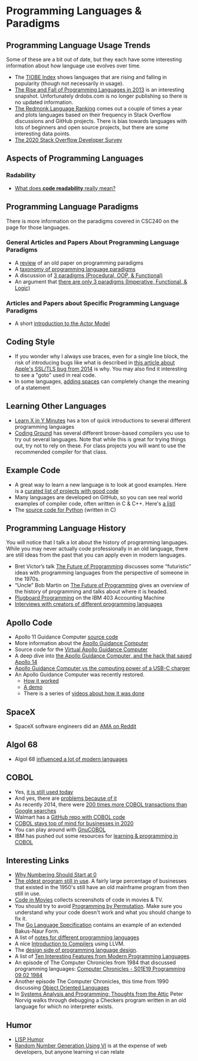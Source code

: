 # Programming Languages & Paradigms

## Programming Language Usage Trends

Some of these are a bit out of date, but they each have some interesting information about how language use evolves over time.

- The [TIOBE Index](http://www.tiobe.com/tiobe-index//?imm_mid=0deb02&cmp=em-prog-na-na-newsltr_20160109) shows languages that are rising and falling in popularity (though not necessarily in usage).
- [The Rise and Fall of Programming Languages in 2013](http://www.drdobbs.com/jvm/the-rise-and-fall-of-languages-in-2013/240165192) is an interesting snapshot.  Unfortunately drdobs.com is no longer publishing so there is no updated information.
- [The Redmonk Language Ranking](https://redmonk.com/sogrady/2020/02/28/language-rankings-1-20/) comes out a couple of times a year and plots languages based on their frequency in Stack Overflow discussions and GitHub projects.  There is bias towards languages with lots of beginners and open source projects, but there are some interesting data points.
- [The 2020 Stack Overflow Developer Survey](https://stackoverflow.blog/2020/05/27/2020-stack-overflow-developer-survey-results/)

## Aspects of Programming Languages

### Radability

- [What does **code readability** really mean?](http://typicalprogrammer.com/what-does-code-readability-mean)

## Programming Language Paradigms

There is more information on the paradigms covered in CSC240 on the page for those languages.

### General Articles and Papers About Programming Language Paradigms

- A [review](https://blog.acolyer.org/2018/01/29/the-paradigms-of-programming/) of an old paper on programming paradigms
- A [taxonomy of programming language paradigms](https://www.info.ucl.ac.be/~pvr/paradigms.html)
- A discussion of [3 paradigms (Procedural, OOP, & Functional)](https://dev.to/ericnormand/programming-paradigms-and-the-procedural-paradox)
- An argument that [there are only 3 paradigms (Imperative, Functional, & Logic)](http://wiki.c2.com/?ThereAreExactlyThreeParadigms)

### Articles and Papers about Specific Programming Language Paradigms

- A short [introduction to the Actor Model](https://www.brianstorti.com/the-actor-model/)

## Coding Style

- If you wonder why I always use braces, even for a single line block, the risk of introducing bugs like what is described in [this article about Apple's SSL/TLS bug from 2014](https://www.imperialviolet.org/2014/02/22/applebug.html) is why.  You may also find it interesting to see a "goto" used in real code.
- In some languages, [adding spaces](https://en.wikipedia.org/wiki/ABAP#Spaces) can completely change the meaning of a statement

## Learning Other Languages

- [Learn X in Y Minutes](https://learnxinyminutes.com/) has a ton of quick introductions to several different programming languages
- [Coding Ground](http://www.tutorialspoint.com/codingground.htm) has several different broser-based compilers you use to try out several languages.  Note that while this is great for trying things out, try not to rely on these.  For class projects you will want to use the recommended compiler for that class.

## Example Code

- A great way to learn a new language is to look at good examples.  Here is a [curated list of projects with good code](https://github.com/CodeReaderMe/awesome-code-reading)
- Many languages are developed on GitHub, so you can see real world examples of compiler code, often written in C & C++.  Here's [a listl](https://github.com/showcases/programming-languages)
- The [source code for Python](https://www.python.org/downloads/source/) (written in C)

## Programming Language History

You will notice that I talk a lot about the history of programming languages.  While you may never actually code professionally in an old language, there are still ideas from the past that you can apply even in modern languages.

- Bret Victor’s talk [The Future of Programming](https://www.youtube.com/watch?v=8pTEmbeENF4) discusses some “futuristic” ideas with programming languages from the perspective of someone in the 1970s.
- “Uncle” Bob Martin on [The Future of Programming](https://www.youtube.com/watch?v=ecIWPzGEbFc) gives an overview of the history of programming and talks about where it is headed.
- [Plugboard Programming](http://www.righto.com/2017/04/1950s-tax-preparation-plugboard.html) on the IBM 403 Accounting Machine
- [Interviews with creators of different programming languages](http://www.math.bas.bg/bantchev/misc/az.pdf)

## Apollo Code

- Apollo 11 Guidance Computer [source code](https://github.com/chrislgarry/Apollo-11)
- More information about the [Apollo Guidance Computer](http://www.ibiblio.org/apollo/)
- Source code for the [Virtual Apollo Guidance Computer](https://github.com/virtualagc/virtualagc)
- A deep dive into [the Apollo Guidance Computer, and the hack that saved Apollo 14](https://arstechnica.com/science/2020/01/a-deep-dive-into-the-apollo-guidance-computer-and-the-hack-that-saved-apollo-14)
- [Apollo Guidance Computer vs the computing power of a USB-C charger](https://forrestheller.com/Apollo-11-Computer-vs-USB-C-chargers.html)
- An Apollo Guidance Computer was recently restored.
  - [How it worked](https://www.youtube.com/watch?v=xx7Lfh5SKUQ)
  - [A demo](https://www.youtube.com/watch?v=YTk7jyiaE1U)
  - There is a series of [videos about how it was done](https://www.youtube.com/watch?v=2KSahAoOLdU&list=PL-_93BVApb59FWrLZfdlisi_x7-Ut_-w7)

## SpaceX

- SpaceX software engineers did an [AMA on Reddit](https://www.reddit.com/r/IAmA/comments/1853ap/we_are_spacex_software_engineers_we_launch/)

## Algol 68

- Algol 68 [influenced a lot of modern languages](https://accu.org/index.php/journals/2586)

## COBOL

- Yes, [it is still used today](https://www.tpr.org/post/how-cobol-still-powers-global-economy-60-years-old)
- And yes, there are [problems because of it](https://www.bloomberg.com/news/articles/2020-04-13/an-ancient-computer-language-is-slowing-america-s-giant-stimulus)
- As recently 2014, there were [200 times more COBOL transactions than Google searches](https://www.siliconrepublic.com/enterprise/legacy-issues-200-times-more-cobol-transactions-today-than-google-searches)
- Walmart has a [GitHub repo with COBOL code](https://github.com/walmartlabs/zFAM/blob/master/Source/ZFAM007.cbl)
- [COBOL stays top of mind for businesses in 2020](https://www.techradar.com/news/cobol-remains-an-important-programming-priority)
- You can play around with [GnuCOBOL](https://en.wikipedia.org/wiki/GnuCOBOL)
- IBM has pushed out some resources for [learning & programming in COBOL](https://newsroom.ibm.com/2020-04-09-IBM-and-Open-Mainframe-Project-Mobilize-to-Connect-States-with-COBOL-Skills)

## Interesting Links

- [Why Numbering Should Start at 0](https://www.cs.utexas.edu/users/EWD/transcriptions/EWD08xx/EWD831.html)
- [The oldest program still in use](https://www.technologyreview.com/s/538966/what-is-the-oldest-computer-program-still-in-use/).  A fairly large percentage of businesses that existed in the 1950's still have an old mainframe program from then still in use.
- [Code in Movies](https://moviecode.tumblr.com/) collects screenshots of code in movies & TV.
- You should try to avoid [Programming by Permutation](https://en.wikipedia.org/wiki/Programming_by_permutation).  Make sure you understand why your code doesn't work and what you should change to fix it.
- The [Go Language Specification](https://golang.org/ref/spec) contains an example of an extended Bakus-Naur Form.
- A list of [notes for different programming languages](http://goalkicker.com/)
- A nice [Introduction to Compilers](https://nicoleorchard.com/blog/compilers) using LLVM.
- The [design side of programming language design](http://tomasp.net/blog/2017/design-side-of-pl/).
- A list of [Ten Interesting Features from Modern Programming Languages](https://medium.com/@kasperpeulen/10-features-from-various-modern-languages-that-i-would-like-to-see-in-any-programming-language-f2a4a8ee6727).
- An episode of The Computer Chronicles from 1984 that discussed programming languages: [Computer Chronicles - S01E19 Programming 09 02 1984](https://www.youtube.com/watch?v=Jtvgf_CyiS0)
- Another episode The Computer Chronicles, this time from 1990 discussing [Object Oriented Languages](https://www.youtube.com/watch?v=TcrmLfQx_to)
- In [Systems Analysis and Programming: Thoughts from the Attic](http://norvig.com/sciam/sciam.html) Peter Norvig walks through debugging a Checkers program written in an old language for which no interpreter exists.  

## Humor

- [LISP Humor](http://wiki.c2.com/?LispHumor)
- [Random Number Generation Using VI](https://comic.browserling.com/20) is at the expense of web developers, but anyone learning vi can relate
